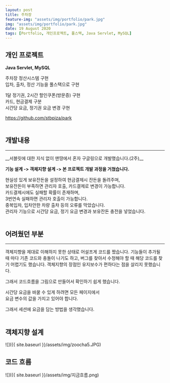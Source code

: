 ```yaml
---
layout: post
title: 주차장
feature-img: "assets/img/portfolio/park.jpg"
img: "assets/img/portfolio/park.jpg"
date: 19 August 2020
tags: [Portfolio, 개인프로젝트, 풀스택, Java Servlet, MySQL]
---
```


## 개인 프로젝트   

__Java Servlet, MySQL__   

주차장 정산시스템 구현   
입차, 출차, 정산 기능을 풀스택으로 구현   

1달 정기권, 2시간 할인쿠폰(방문증) 구현   
카드, 현금결제 구분   
시간당 요금, 정기권 요금 변경 구현   

<a href="https://github.com/stbpiza/park">https://github.com/stbpiza/park</a> <br><br>

## 개발내용   
<hr>
__서블릿에 대한 지식 없이 맨땅에서 혼자 구글링으로 개발했습니다.(2주)__   
   
__기능 설계 -> 객체지향 설계 -> 본 프로젝트 개발 과정을 거쳤습니다.__   
   
현실성 있게 보유잔돈을 설정하여 현금결제시 잔돈을 돌려주며,   
보유잔돈이 부족하면 관리자 호출, 카드결제로 변경이 가능합니다.   
카드결제시에도 실패할 확률이 존재하며,   
3번연속 실패하면 관리자 호출이 가능합니다.   
중복입차, 입차안한 차량 출차 등의 오류를 막았습니다.   
관리자 기능으로 시간당 요금, 정기 요금 변경과 보유잔돈 충전을 넣었습니다.   
<br>

## 어려웠던 부분
<hr>
객체지향을 제대로 이해하지 못한 상태로 어설프게 코드를 짰습니다.   
기능들이 추가될 때 마다 기존 코드와 충돌이 나기도 하고,   
버그를 찾아서 수정해야 할 때 해당 코드를 찾기 어렵기도 했습니다.   
객체지향의 장점인 유지보수가 편하다는 점을 살리지 못했습니다.   

그래서 코드흐름을 그림으로 만들어서 확인하기 쉽게 했습니다.   

시간당 요금을 바꿀 수 있게 하려면 모든 페이지에서   
요금 변수의 값을 가지고 있어야 합니다.  

그래서 세션에 요금을 담는 방법을 생각했습니다.   
<br>

## 객체지향 설계   

![]({{ site.baseurl }}/assets/img/zoocha5.JPG)
<br>

## 코드 흐름

![]({{ site.baseurl }}/assets/img/지금흐름.png)
